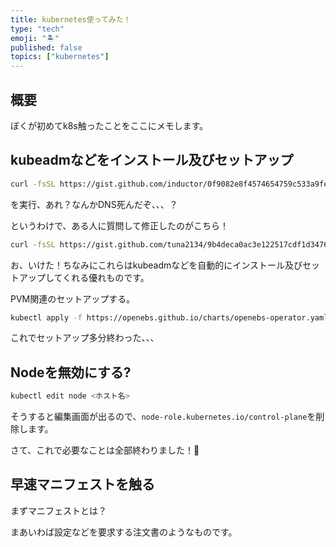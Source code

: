 ```yaml
---
title: kubernetes使ってみた！
type: "tech"
emoji: "🏝"
published: false
topics: ["kubernetes"]
---
```


## 概要

ぼくが初めてk8s触ったことをここにメモします。

## kubeadmなどをインストール及びセットアップ

```sh
curl -fsSL https://gist.github.com/inductor/0f9082e8f4574654759c533a9fe57b0d/raw/733405420b91da820df805f8eb20dc6596f28984/kubeadm-setup-ubuntu.sh | sh
```

を実行、あれ？なんかDNS死んだぞ、、、？

というわけで、ある人に質問して修正したのがこちら！

```sh
curl -fsSL https://gist.github.com/tuna2134/9b4deca0ac3e122517cdf1d34766449f/raw/c33479389ff3602e22ec8fc836bdd2c739246792/kubeadm-setup-ubuntu.sh | sh
```

お、いけた！ちなみにこれらはkubeadmなどを自動的にインストール及びセットアップしてくれる優れものです。

PVM関連のセットアップする。

```sh
kubectl apply -f https://openebs.github.io/charts/openebs-operator.yaml
```

これでセットアップ多分終わった、、、

## Nodeを無効にする?

```sh
kubectl edit node <ホスト名>
```

そうすると編集画面が出るので、`node-role.kubernetes.io/control-plane`を削除します。

さて、これで必要なことは全部終わりました！🎉

## 早速マニフェストを触る

まずマニフェストとは？

まあいわば設定などを要求する注文書のようなものです。
